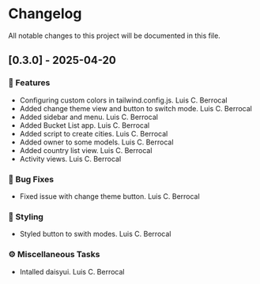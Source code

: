 # Changelog

All notable changes to this project will be documented in this file.

## [0.3.0] - 2025-04-20

### 🚀 Features

- Configuring custom colors in tailwind.config.js. Luis C. Berrocal
- Added change theme view and button to switch mode. Luis C. Berrocal
- Added sidebar and menu. Luis C. Berrocal
- Added Bucket List app. Luis C. Berrocal
- Added script to create cities. Luis C. Berrocal
- Added owner to some models. Luis C. Berrocal
- Added country list view. Luis C. Berrocal
- Activity views. Luis C. Berrocal

### 🐛 Bug Fixes

- Fixed issue with change theme button. Luis C. Berrocal

### 🎨 Styling

- Styled button to swith modes. Luis C. Berrocal

### ⚙️ Miscellaneous Tasks

- Intalled daisyui. Luis C. Berrocal

<!-- generated by git-cliff -->
